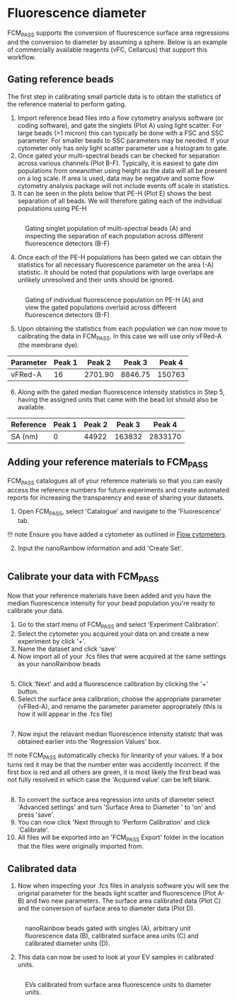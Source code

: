 # Fluorescence diameter

FCM<sub>PASS</sub> supports the conversion of fluorescence surface area regressions and the conversion to diameter by assuming a sphere. Below is an example of commercially available reagents (vFC, Cellarcus) that support this workflow.

## Gating reference beads

The first step in calibrating small particle data is to obtain the statistics of the reference material to perform gating.&#x20;

1. Import reference bead files into a flow cytometry analysis software (or coding software), and gate the singlets (Plot A) using light scatter. For large beads (>1 micron) this can typically be done with a FSC and SSC parameter. For smaller beads to SSC parameters may be needed. If your cytometer only has only light scatter parameter use a histogram to gate.&#x20;
2. Once gated your multi-spectral beads can be checked for separation across various channels (Plot B-F). Typically, it is easiest to gate dim populations from oneanother using height as the data will all be present on a log scale. If area is used, data may be negative and some flow cytometry analysis package will not include events off scale in statistics.&#x20;
3. It can be seen in the plots below that PE-H (Plot E) shows the best separation of all beads. We will therefore gating each of the individual populations using PE-H&#x20;

<figure><img src="../../assets/examples-Singlet gating.png" alt=""><figcaption><p>Gating singlet population of multi-spectral beads (A) and inspecting the separation of each population across different fluorescence detectors (B-F)</p></figcaption></figure>

4. Once each of the PE-H populations has been gated we can obtain the statistics for all necessary fluorescence parameter on the area (-A) statistic. It should be noted that populations with large overlaps are unlikely unresolved and their units should be ignored.&#x20;

<figure><img src="../../assets/examples-Population gating.png" alt=""><figcaption><p>Gating of individual fluorescence population on PE-H (A) and view the gated populations overlaid across different fluorescence detectors (B-F)</p></figcaption></figure>

5. Upon obtaining the statistics from each population we can now move to calibrating the data in FCM<sub>PASS</sub>. In this case we will use only vFRed-A (the membrane dye).

| Parameter | Peak 1 | Peak 2  | Peak 3  | Peak 4 |
| --------- | ------ | ------- | ------- | ------ |
| vFRed-A   | 16     | 2701.90 | 8846.75 | 150763 |

6. Along with the gated median fluorescence intensity statistics in Step 5, having the assigned units that came with the bead lot should also be available.

| Reference | Peak 1 | Peak 2 | Peak 3 | Peak 4  |
| --------- | ------ | ------ | ------ | ------- |
| SA (nm)   | 0      | 44922  | 163832 | 2833170 |

## Adding your reference materials to FCM<sub>PASS</sub>

FCM<sub>PASS</sub> catalogues all of your reference materials so that you can easily access the reference numbers for future experiments and create automated reports for increasing the  transparency and ease of sharing your datasets.

1. Open FCM<sub>PASS</sub>, select 'Catalogue' and navigate to the 'Fluorescence' tab.

!!! note
    Ensure you have added a cytometer as outlined in [Flow cytometers](../cataloguing/flow-cytometers.md "mention").

2. Input the nanoRainbow information and add 'Create Set'.

<figure><img src="../../assets/examples-image (2).png" alt=""><figcaption></figcaption></figure>

## Calibrate your data with FCM<sub>PASS</sub>

Now that your reference materials have been added and you have the median fluorescence intensity for your bead population you're ready to calibrate your data.&#x20;

1. Go to the start menu of FCM<sub>PASS</sub> and select 'Experiment Calibration'.
2. Select the cytometer you acquired your data on and create a new experiment by click '+'.
3. Name the dataset and click 'save'
4. Now import all of your .fcs files that were acquired at the same settings as your nanoRainbow beads

<figure><img src="../../assets/examples-image (3).png" alt=""><figcaption></figcaption></figure>

5. Click 'Next' and add a fluorescence calibration by clicking the '+' button.&#x20;
6. Select the surface area calibration, choose the appropriate parameter (vFRed-A), and rename the parameter parameter appropriately (this is how it will appear in the .fcs file)

<figure><img src="../../assets/examples-image (4).png" alt=""><figcaption></figcaption></figure>

7. Now input the relavant median fluorescence intensity statistc that was obtained earlier into the 'Regression Values' box.

!!! note
    FCM<sub>PASS</sub> automatically checks for linearity of your values. If a box turns red it may be that the number enter was accidently incorrect. If the first box is red and all others are green, it is most likely the first bead was not fully resolved in which case the 'Acquired value' can be left blank.

<figure><img src="../../assets/examples-image (5).png" alt=""><figcaption></figcaption></figure>

8. To convert the surface area regression into units of diameter select 'Advanced settings' and turn 'Surface Area to Diameter ' to 'on' and press 'save'.
9. You can now click 'Next through to 'Perform Calibration' and click 'Calibrate'.
10. All files will be exported into an 'FCM<sub>PASS</sub> Export' folder in the location that the files were originally imported from.&#x20;

## Calibrated data

1. Now when inspecting your .fcs files in analysis software you will see the original parameter for the beads light scatter and fluorescence (Plot A-B) and two new parameters. The surface area calibrated data (Plot C) and the conversion of surface area to diameter data (Plot D).&#x20;

<figure><img src="../../assets/examples-calibrated-nanorainbow.png" alt=""><figcaption><p>nanoRainbow beads gated with singles (A), arbitrary unit fluorescence data (B), calibrated surface area units (C) and calibrated diameter units (D). </p></figcaption></figure>

2. This data can now be used to look at your EV samples in calibrated units.&#x20;

<figure><img src="../../assets/examples-calibrated-vesicles.png" alt=""><figcaption><p>EVs calibrated from surface area fluorescence units to diameter units.</p></figcaption></figure>
